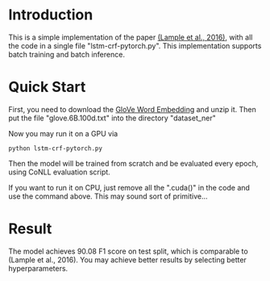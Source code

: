 # Introduction #
This is a simple implementation of the paper [(Lample et al., 2016)](http://arxiv.org/abs/1603.01360), with all the code in a single file "lstm-crf-pytorch.py". This implementation supports batch training and batch inference.

# Quick Start #

First, you need to download the [GloVe Word Embedding](http://nlp.stanford.edu/data/glove.6B.zip) and unzip it. Then put the file "glove.6B.100d.txt" into the directory "dataset_ner"

Now you may run it on a GPU via

    python lstm-crf-pytorch.py

Then the model will be trained from scratch and be evaluated every epoch, using CoNLL evaluation script.

If you want to run it on CPU, just remove all the ".cuda()" in the code and use the command above. This may sound sort of primitive...

# Result #

The model achieves 90.08 F1 score on test split, which is comparable to (Lample et al., 2016). You may achieve better results by selecting better hyperparameters.

